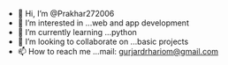 - 👋 Hi, I’m @Prakhar272006
- 👀 I’m interested in ...web and app development
- 🌱 I’m currently learning ...python
- 💞️ I’m looking to collaborate on ...basic projects
- 📫 How to reach me ...mail: gurjardrhariom@gmail.com

<!---
Prakhar272006/Prakhar272006 is a ✨ special ✨ repository because its `README.md` (this file) appears on your GitHub profile.
You can click the Preview link to take a look at your changes.
--->
